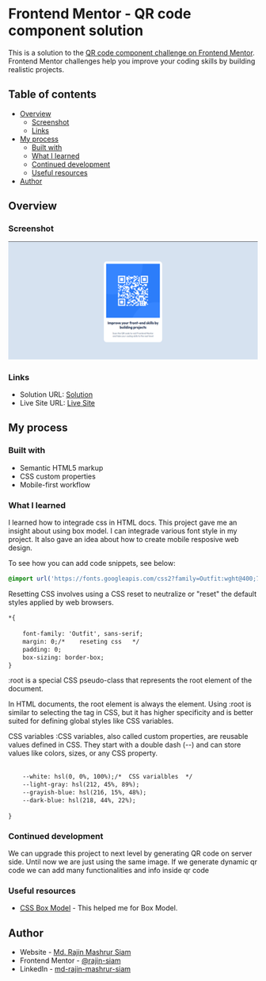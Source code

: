 # Frontend Mentor - QR code component solution

This is a solution to the [QR code component challenge on Frontend Mentor](https://www.frontendmentor.io/challenges/qr-code-component-iux_sIO_H). Frontend Mentor challenges help you improve your coding skills by building realistic projects.

## Table of contents

- [Overview](#overview)
  - [Screenshot](#screenshot)
  - [Links](#links)
- [My process](#my-process)
  - [Built with](#built-with)
  - [What I learned](#what-i-learned)
  - [Continued development](#continued-development)
  - [Useful resources](#useful-resources)
- [Author](#author)


## Overview

### Screenshot

![](./screenshot.png)


### Links

- Solution URL: [Solution](https://github.com/rajin-siam/QR-code-component)
- Live Site URL: [Live Site](https://rajin-siam.github.io/QR-code-component/)

## My process

### Built with

- Semantic HTML5 markup
- CSS custom properties
- Mobile-first workflow

### What I learned

I learned how to integrade css in HTML docs. This project gave me an insight about using box model. I can integrade various font style in my project. It also gave an idea about how to create mobile resposive web design.

To see how you can add code snippets, see below:

```css
@import url('https://fonts.googleapis.com/css2?family=Outfit:wght@400;700&display=swap');
```


Resetting CSS involves using a CSS reset to neutralize or "reset" the default styles applied by web browsers. 
```
*{
  
    font-family: 'Outfit', sans-serif;
    margin: 0;/*    reseting css   */
    padding: 0;
    box-sizing: border-box;
}
```

:root is a special CSS pseudo-class that represents the root element of the document.

In HTML documents, the root element is always the <html> element.
Using :root is similar to selecting the <html> tag in CSS, but it has higher specificity and is better suited for defining global styles like CSS variables.

CSS variables :CSS variables, also called custom properties, are reusable values defined in CSS. They start with a double dash (--) and can store values like colors, sizes, or any CSS property. 

```:root {
  
    --white: hsl(0, 0%, 100%);/*  CSS varialbles  */
    --light-gray: hsl(212, 45%, 89%);
    --grayish-blue: hsl(216, 15%, 48%);
    --dark-blue: hsl(218, 44%, 22%);

}
```


### Continued development

We can upgrade this project to next level by generating QR code on server side. Until now we are just using the same image. If we generate dynamic qr code we can add many functionalities and info inside qr code

### Useful resources

- [CSS Box Model](https://www.geeksforgeeks.org/css-box-model/) - This helped me for Box Model.



## Author

- Website - [Md. Rajin Mashrur Siam](https://rajin-siam.github.io/Portfolio/)
- Frontend Mentor - [@rajin-siam](https://www.frontendmentor.io/profile/yourusername)
- LinkedIn - [md-rajin-mashrur-siam](https://www.linkedin.com/in/md-rajin-mashrur-siam/)



